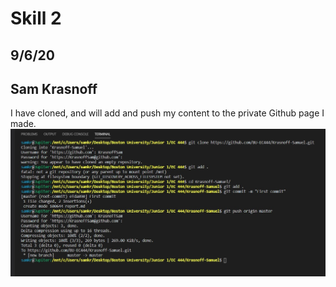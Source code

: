 <h1>Skill 2</h1>
<h2>9/6/20</h2>
<h2>Sam Krasnoff</h2>

I have cloned, and will add and push my content to the private Github page I made.<br />
![Image](./Images/Commited.jpg)
